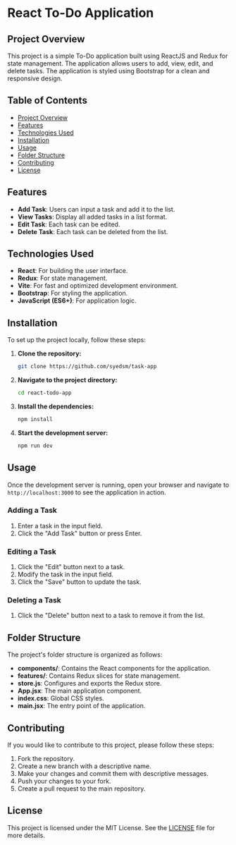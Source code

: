 # React To-Do Application

## Project Overview

This project is a simple To-Do application built using ReactJS and Redux for state management. The application allows users to add, view, edit, and delete tasks. The application is styled using Bootstrap for a clean and responsive design.

## Table of Contents

- [Project Overview](#project-overview)
- [Features](#features)
- [Technologies Used](#technologies-used)
- [Installation](#installation)
- [Usage](#usage)
- [Folder Structure](#folder-structure)
- [Contributing](#contributing)
- [License](#license)

## Features

- **Add Task**: Users can input a task and add it to the list.
- **View Tasks**: Display all added tasks in a list format.
- **Edit Task**: Each task can be edited.
- **Delete Task**: Each task can be deleted from the list.

## Technologies Used

- **React**: For building the user interface.
- **Redux**: For state management.
- **Vite**: For fast and optimized development environment.
- **Bootstrap**: For styling the application.
- **JavaScript (ES6+)**: For application logic.

## Installation

To set up the project locally, follow these steps:

1. **Clone the repository:**

    ```sh
    git clone https://github.com/syedsm/task-app
    ```

2. **Navigate to the project directory:**

    ```sh
    cd react-todo-app
    ```

3. **Install the dependencies:**

    ```sh
    npm install
    ```

4. **Start the development server:**

    ```sh
    npm run dev
    ```

## Usage

Once the development server is running, open your browser and navigate to `http://localhost:3000` to see the application in action.

### Adding a Task

1. Enter a task in the input field.
2. Click the "Add Task" button or press Enter.

### Editing a Task

1. Click the "Edit" button next to a task.
2. Modify the task in the input field.
3. Click the "Save" button to update the task.

### Deleting a Task

1. Click the "Delete" button next to a task to remove it from the list.

## Folder Structure

The project's folder structure is organized as follows:


- **components/**: Contains the React components for the application.
- **features/**: Contains Redux slices for state management.
- **store.js**: Configures and exports the Redux store.
- **App.jsx**: The main application component.
- **index.css**: Global CSS styles.
- **main.jsx**: The entry point of the application.

## Contributing

If you would like to contribute to this project, please follow these steps:

1. Fork the repository.
2. Create a new branch with a descriptive name.
3. Make your changes and commit them with descriptive messages.
4. Push your changes to your fork.
5. Create a pull request to the main repository.

## License

This project is licensed under the MIT License. See the [LICENSE](LICENSE) file for more details.
